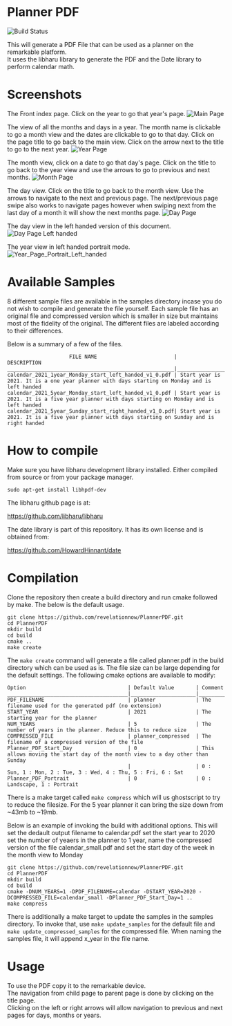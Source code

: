 # Planner PDF
![Build Status](https://github.com/revelationnow/PlannerPDF/actions/workflows/cmake.yml/badge.svg)

This will generate a PDF File that can be used as a planner on the remarkable platform.<br>
It uses the libharu library to generate the PDF and the Date library to perform calendar math.

# Screenshots

The Front index page. Click on the year to go that year's page.
![Main Page](./screenshots/index_page.png)

The view of all the months and days in a year. The month name is clickable to go a month view and the dates are clickable to go to that day.
Click on the page title to go back to the main view. Click on the arrow next to the title to go to the next year.
![Year Page](./screenshots/year_view.png)

The month view, click on a date to go that day's page. Click on the title to go back to the year view and use the arrows to go to previous and next months.
![Month Page](./screenshots/month_view.png)

The day view. Click on the title to go back to the month view. Use the arrows to navigate to the next and previous page. The next/previous page swipe also works to navigate pages however when swiping next from the last day of a month it will show the next months page.
![Day Page](./screenshots/day_view.png)

The day view in the left handed version of this document.
![Day Page Left handed](./screenshots/day_view_left_handed.png)

The year view in left handed portrait mode.
![Year_Page_Portrait_Left_handed](./screenshots/portrait_left_handed_year.png)

# Available Samples
8 different sample files are available in the samples directory incase you do not wish to compile and generate the file yourself.
Each sample file has an original file and compressed version which is smaller in size but maintains most of the fidelity of the original.
The different files are labeled according to their differences.

Below is a summary of a few of the files.

                        FILE NAME                         |                  DESCRIPTION
    ______________________________________________________|_____________________________________________________________________________________________
    calendar_2021_1year_Monday_start_left_handed_v1_0.pdf | Start year is 2021. It is a one year planner with days starting on Monday and is left handed
    calendar_2021_5year_Monday_start_left_handed_v1_0.pdf | Start year is 2021. It is a five year planner with days starting on Monday and is left handed
    calendar_2021_5year_Sunday_start_right_handed_v1_0.pdf| Start year is 2021. It is a five year planner with days starting on Sunday and is right handed



# How to compile
Make sure you have libharu development library installed. Either compiled from source or from your package manager.

    sudo apt-get install libhpdf-dev

The libharu github page is at:

  https://github.com/libharu/libharu

The date library is part of this repository. It has its own license and is obtained from:

  https://github.com/HowardHinnant/date


# Compilation
Clone the repository then create a build directory and run cmake followed by make. The below is the default usage.

    git clone https://github.com/revelationnow/PlannerPDF.git
    cd PlannerPDF
    mkdir build
    cd build
    cmake ..
    make create

The `make create` command will generate a file called planner.pdf in the build directory which can be used as is. The file size can be large depending for the default settings. The following cmake options are available to modify:

    Option                                 | Default Value       | Comment
    _______________________________________|_____________________|_______________________________________________________________
    PDF_FILENAME                           | planner             | The filename used for the generated pdf (no extension)
    START_YEAR                             | 2021                | The starting year for the planner
    NUM_YEARS                              | 5                   | The number of years in the planner. Reduce this to reduce size
    COMPRESSED_FILE                        | planner_compressed  | The filename of a compressed version of the file
    Planner_PDF_Start_Day                  | 0                   | This allows moving the start day of the month view to a day other than Sunday
                                           |                     | 0 : Sun, 1 : Mon, 2 : Tue, 3 : Wed, 4 : Thu, 5 : Fri, 6 : Sat
    Planner_PDF_Portrait                   | 0                   | 0 : Landscape, 1 : Portrait


There is a make target called `make compress` which will us ghostscript to try to reduce the filesize. For the 5 year planner it can bring the size down from ~43mb to ~19mb.

Below is an example of invoking the build with additional options. This will set the dedault output filename to calendar.pdf set the start year to 2020 set the number of yeaers in the planner to 1 year, name the compressed version of the file calendar_small.pdf and set the start day of the week in the month view to Monday

    git clone https://github.com/revelationnow/PlannerPDF.git
    cd PlannerPDF
    mkdir build
    cd build
    cmake -DNUM_YEARS=1 -DPDF_FILENAME=calendar -DSTART_YEAR=2020 -DCOMPRESSED_FILE=calendar_small -DPlanner_PDF_Start_Day=1 ..
    make compress

There is additionally a make target to update the samples in the samples directory. To invoke that, use `make update_samples` for the default file and `make update_compressed_samples` for the compressed file. When naming the samples file, it will append x_year in the file name.

# Usage
To use the PDF copy it to the remarkable device. <br>
The navigation from child page to parent page is done by clicking on the title page.<br>
Clicking on the left or right arrows will allow navigation to previous and next pages for days, months or years.

